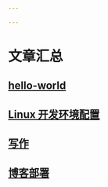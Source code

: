 ```yaml
---

---
```


# 文章汇总

## [hello-world](./hello-world.md)

## [Linux 开发环境配置](./Linux-env-config.md)

## [写作](./write-more.md)

## [博客部署](./deploy-blog.md)
